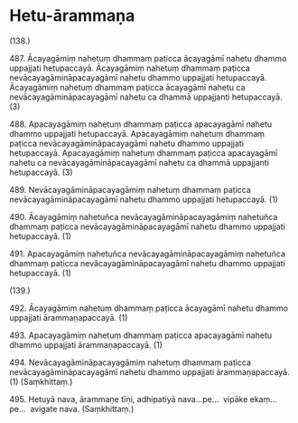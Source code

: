 # Hetu-ārammaṇa

(138.)

487\. Ācayagāmiṃ nahetuṃ dhammaṃ paṭicca ācayagāmī nahetu dhammo uppajjati hetupaccayā. Ācayagāmiṃ nahetuṃ dhammaṃ paṭicca nevācayagāmināpacayagāmī nahetu dhammo uppajjati hetupaccayā. Ācayagāmiṃ nahetuṃ dhammaṃ paṭicca ācayagāmī nahetu ca nevācayagāmināpacayagāmī nahetu ca dhammā uppajjanti hetupaccayā. (3)

488\. Apacayagāmiṃ nahetuṃ dhammaṃ paṭicca apacayagāmī nahetu dhammo uppajjati hetupaccayā. Apacayagāmiṃ nahetuṃ dhammaṃ paṭicca nevācayagāmināpacayagāmī nahetu dhammo uppajjati hetupaccayā. Apacayagāmiṃ nahetuṃ dhammaṃ paṭicca apacayagāmī nahetu ca nevācayagāmināpacayagāmī nahetu ca dhammā uppajjanti hetupaccayā. (3)

489\. Nevācayagāmināpacayagāmiṃ nahetuṃ dhammaṃ paṭicca nevācayagāmināpacayagāmī nahetu dhammo uppajjati hetupaccayā. (1)

490\. Ācayagāmiṃ nahetuñca nevācayagāmināpacayagāmiṃ nahetuñca dhammaṃ paṭicca nevācayagāmināpacayagāmī nahetu dhammo uppajjati hetupaccayā. (1)

491\. Apacayagāmiṃ nahetuñca nevācayagāmināpacayagāmiṃ nahetuñca dhammaṃ paṭicca nevācayagāmināpacayagāmī nahetu dhammo uppajjati hetupaccayā. (1)

(139.)

492\. Ācayagāmiṃ nahetuṃ dhammaṃ paṭicca ācayagāmī nahetu dhammo uppajjati ārammaṇapaccayā. (1)

493\. Apacayagāmiṃ nahetuṃ dhammaṃ paṭicca apacayagāmī nahetu dhammo uppajjati ārammaṇapaccayā. (1)

494\. Nevācayagāmināpacayagāmiṃ nahetuṃ dhammaṃ paṭicca nevācayagāmināpacayagāmī nahetu dhammo uppajjati ārammaṇapaccayā. (1) (Saṃkhittaṃ.)

495\. Hetuyā nava, ārammaṇe tīṇi, adhipatiyā nava…pe…  vipāke ekaṃ…pe…  avigate nava. (Saṃkhittaṃ.)
